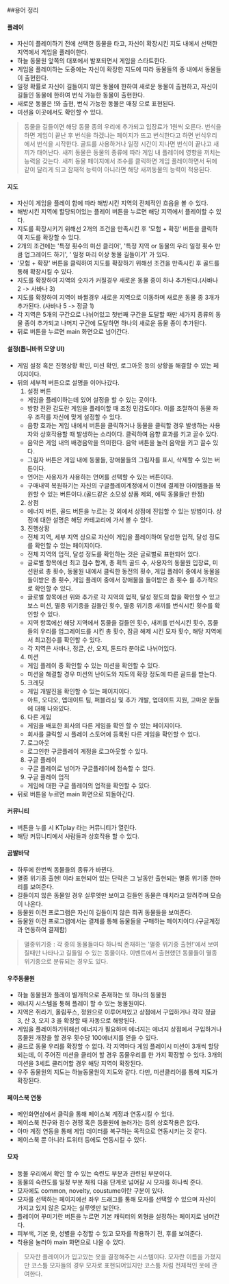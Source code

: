 ##용어 정리
#### 플레이
+ 자신이 플레이하기 전에 선택한 동물을 타고, 자신이 확장시킨 지도 내에서 선택한 지역에서 게임을 플레이한다.
+ 하늘 동물원 앞쪽의 대포에서 발포되면서 게임을 스타트한다.
+ 게임을 플레이하는 도중에는 자신이 확장한 지도에 따라 동물들의 종 내에서 동물들이 출현한다.
+ 일정 확률로 자신이 길들이지 않은 동물에 한하여 새로운 동물이 출현하고, 자신이 길들인 동물에 한하여 번식 가능한 동물이 출현한다.
+ 새로운 동물은 !와 출현, 번식 가능한 동물은 매칭 으로 표현된다.
+ 미션을 이곳에서도 확인할 수 있다.
>동물을 길들이면 해당 동물 종의 우리에 추가되고 입장료가 1원씩 오른다.
>번식을 하면 게임이 끝난 후 번식을 하겠냐는 페이지가 뜨고 번식한다고 하면 번식우리에서 번식을 시작한다.
>골드를 사용하거나 일정 시간이 지나면 번식이 끝나고 새끼가 태어난다.
>새끼 동물은 동물의 종류에 따라 게임 내 플레이에 영향을 끼치는 능력을 갖는다.
>새끼 동물 페이지에서 조수를 클릭하면 게임 플레이하면서 뒤에 같이 달리게 되고 잠재적 능력이 아니라면 해당 새끼동물의 능력이 적용된다.

#### 지도
+ 자신이 게임을 플레이 함에 따라 해방시킨 지역의 전체적인 흐음을 볼 수 있다.
+ 해방시킨 지역에 할당되어있는 플레이 버튼을 누르면 해당 지역에서 플레이할 수 있다.
+ 지도를 확장시키기 위해선 2개의 조건을 만족시킨 후 '모험 + 확장' 버튼을 클릭하여 지도를 확장할 수 있다.
+ 2개의 조건에는 '특정 횟수의 미션 클리어', '특정 지역 or 동물의 우리 일정 횟수 만큼 업그레이드 하기', ' 일정 마리 이상 동물 길들이기' 가 있다.
+ '모험 + 확장' 버튼을 클릭하여 지도를 확장하기 위해선 조건을 만족시킨 후 골드를 통해 확장시킬 수 있다.
+ 지도를 확장하여 지역의 숫자가 커질경우 새로운 동물 종이 하나 추가된다.(사바나 2 -> 사바나 3)
+ 지도를 확장하여 지역이 바뀔경우 새로운 지역으로 이동하며 새로운 동물 종 3개가 추가된다. (사바나 5 -> 정글 1)
+ 각 지역은 5개의 구간으로 나뉘어있고 첫번째 구간을 도달할 때만 세가지 종류의 동물 종이 추가되고 나머지 구간에 도달하면 하나의 새로운 동물 종이 추가된다.
+ 뒤로 버튼을 누르면 main 화면으로 넘어간다.

#### 설정(톱니바퀴 모양 UI)
+ 게임 설정 혹은 진행상황 확인, 미션 확인, 로그아웃 등의 상황을 해결할 수 있는 페이지이다.
+ 뒤의 세부적 버튼으로 설명을 이어나갔다.
  1. 설정 버튼
    + 게임을 플레이하는데 있어 설정을 할 수 있는 곳이다.
    + 방향 전환 감도란 게임을 플레이할 때 조정 민감도이다. 이를 조절하여 동물 좌우 조작를 자신에 맞게 설정할 수 있다.
    + 음향 효과는 게임 내에서 버튼을 클릭하거나 동물을 클릭할 경우 발생하는 사용자와 상호작용할 때 발생하는 소리이다. 클릭하여 음향 효과를 키고 끌수 있다.
    + 음악은 게임 내의 배경음악을 의미한다. 음악 버튼을 눌러 음악을 키고 끌수 있다.
    + 그림자 버튼은 게임 내에 동물들, 장애물들의 그림자를 표시, 삭제할 수 있는 버튼이다.
    + 언어는 사용자가 사용하는 언어를 선택할 수 있는 버튼이다.
    + 구매내역 복원하기는 자신의 구글플레이계정에서 이전에 결제한 아이템들을 복원할 수 있는 버튼이다.(골드같은 소모성 상품 제외, 에픽 동물들만 한정)
  2. 상점
    + 에너지 버튼, 골드 버튼을 누르는 것 외에서 상점에 진입할 수 있는 방법이다. 상점에 대한 설명은 해당 카테고리에 가서 볼 수 있다.
  3. 진행상황
    + 전체 지역, 세부 지역 상으로 자신이 게임을 플레이하여 달성한 업적, 달성 정도를 확인할 수 있는 페이지이다.
    + 전체 지역의 업적, 달성 정도를 확인하는 것은 글로벌로 표현되어 있다.
    + 글로벌 항목에선 최고 점수 합계, 총 획득 골드 수, 사용자의 동물원 입장료, 미션완료 총 횟수, 동물원 내에서 클릭한 동전의 횟수, 게임 플레이 중에서 동물을 들이받은 총 횟수, 게임 플레이 중에서 장애물을 들이받은 총 횟수 를 추가적으로 확인할 수 있다.
    + 글로벌 항목에선 위와 추가로 각 지역의 업적, 달성 정도의 합을 확인할 수 있고 보스 미션, 멸종 위기종을 길들인 횟수, 멸종 위기종 새끼를 번식시킨 횟수를 확인할 수 있다.
    + 지역 항목에선 해당 지역에서 동물을 길들인 횟수, 새끼를 번식시킨 횟수, 동물들의 우리를 업그레이드를 시킨 총 횟수, 잠금 해제 시킨 모자 횟수, 해당 지역에서 최고점수를 확인할 수 있다.
    + 각 지역은 사바나, 정글, 산, 오지, 툰드라 분야로 나뉘어있다.
  4. 미션
    + 게임 플레이 중 확인할 수 있는 미션을 확인할 수 있다.
    + 미션을 해결할 경우 미션의 난이도와 지도의 확장 정도에 따른 골드를 받는다.
  5. 크레딧
    + 게임 개발진을 확인할 수 있는 페이지이다.
    + 아트, 오디오, 엡데이트 팀, 퍼블리싱 및 추가 개발, 업데이트 지원, 고마운 분들에 대해 나와있다.
  6. 다른 게임
    + 게임을 배포한 회사의 다른 게임을 확인 할 수 있는 페이지이다.
    + 회사를 클릭할 시 플레이 스토어에 등록된 다른 게임을 확인할 수 있다.
  7. 로그아웃
    + 로그인한 구글플레이 계정을 로그아웃할 수 있다.
  8. 구글 플레이
    + 구글 플레이로 넘어가 구글플레이에 접속할 수 있다.
  9. 구글 플레이 업적
    + 게임에 대한 구글 플레이의 업적을 확인할 수 있다.
+ 뒤로 버튼을 누르면 main 화면으로 되돌아간다.

#### 커뮤니티
+ 버튼을 누를 시 KTplay 라는 커뮤니티가 열린다.
+ 해당 커뮤니티에서 사람들과 상호작용 할 수 있다.

#### 곰발바닥
+ 하루에 한번씩 동물들의 종류가 바뀐다.
+ 멸종 위기종 출현! 이라 표현되어 있는 단락은 그 날동안 출현되는 멸종 위기종 한마리를 보여준다.
+ 길들이지 않은 동물일 경우 실루엣만 보이고 길들인 동물은 매치라고 알려주며 모습이 나온다.
+ 동물원 이전 프로그램은 자신이 길들이지 않은 희귀 동물들을 보여준다.
+ 동물원 이전 프로그램에서는 결제를 통해 동물들을 구매하는 페이지이다.(구글계정과 연동하여 결제함)
> 멸종위기종 : 각 종의 동물들마다 하나씩 존재하는 '멸종 위기종 출현!'에서 보여질때만 나타나고 길들일 수 있는 동물이다. 이벤트에서 출현했던 동물들이 멸종 위기종으로 분류되는 경우도 있다.

#### 우주동물원
+ 하늘 동물원과 플레이 별개적으로 존재하는 또 하나의 동물원
+ 에너지 시스템을 통해 플레이 할 수 있는 동물원이다.
+ 지역은 쥐라기, 올림푸스, 정원으로 이루어져있고 상점에서 구입하거나 각각 정글 3, 산 3, 오지 3 을 확장할 때 자동으로 해방된다.
+ 게임을 플레이하기위해선 에너지가 필요하며 에너지는 에너지 상점에서 구입하거나 동물원 개장을 할 경우 횟수당 100에너지를 얻을 수 있다.
+ 골드로 동물 우리를 확장할 수 없다. 각 지역마다 게임 플레이시 미션이 3개씩 할당되는데, 이 주어진 미션을 클리어 할 경우 동물우리를 한 가지 확장할 수 있다. 3개의 미션을 3세트 클리어할 경우 해당 지역이 확장된다.
+ 우주 동물원의 지도는 하늘동물원의 지도와 같다. 다만, 미션클리어를 통해 지도가 확장된다.

#### 페이스북 연동
+ 메인화면상에서 클릭을 통해 페이스북 계정과 연동시킬 수 있다.
+ 페이스북 친구와 점수 경쟁 혹은 동물원에 놀러가는 등의 상호작용은 없다.
+ 아마 계정 연동을 통해 게임 데이터를 복구하는 목적으로 연동시키는 것 같다.
+ 페이스북 뿐 아니라 트위터 등에도 연동시킬 수 있다.

#### 모자
+ 동물 우리에서 확인 할 수 있는 숙련도 부분과 관련된 부분이다.
+ 동물의 숙련도를 일정 부분 채워 다음 단계로 넘어갈 시 모자를 하나씩 준다.
+ 모자에도 common, novelty, coustume이란 구분이 있다.
+ 모자를 선택하는 페이지에선 좌우 드래그를 통해 모자를 선택할 수 있으며 자신이 가지고 있지 않은 모자는 실루엣만 보인다.
+ 플레이어 꾸미기란 버튼을 누르면 기본 캐릭터의 외형을 설정하는 페이지로 넘어간다.
+ 피부색, 기본 옷, 성별을 수정할 수 있고 모자를 착용하기 전, 후를 보여준다.
+ 착용을 눌러야 main 화면으로 나올 수 있다.
> 모자란 플레이어가 입고있는 옷을 결정해주는 시스템이다. 모자란 이름을 가졌지만 코스튬 모자들의 경우 모자로 표현되어있지만 코스튬 처럼 전체적인 옷에 관여한다.
